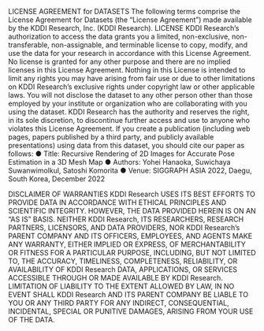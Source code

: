 LICENSE AGREEMENT for DATASETS
The following terms comprise the License Agreement for Datasets (the “License Agreement”) made available by the KDDI Research, Inc. (KDDI Research).
LICENSE
KDDI Research’s authorization to access the data grants you a limited, non-exclusive, non-transferable, non-assignable, and terminable license to copy, modify, and use the data for your research in accordance with this License Agreement. No license is granted for any other purpose and there are no implied licenses in this License Agreement. Nothing in this License is intended to limit any rights you may have arising from fair use or due to other limitations on KDDI Research’s exclusive rights under copyright law or other applicable laws.
You will not disclose the dataset to any other person other than those employed by your institute or organization who are collaborating with you using the dataset.
KDDI Research has the authority and reserves the right, in its sole discretion, to discontinue further access and use to anyone who violates this License Agreement.
If you create a publication (including web pages, papers published by a third party, and publicly available presentations) using data from this dataset, you should cite our paper as follows:
● Title: Recursive Rendering of 2D Images for Accurate Pose Estimation in a 3D Mesh Map
● Authors: Yohei Hanaoka, Suwichaya Suwanwimolkul, Satoshi Komorita
● Venue: SIGGRAPH ASIA 2022, Daegu, South Korea, December 2022


DISCLAIMER OF WARRANTIES
KDDI Research USES ITS BEST EFFORTS TO PROVIDE DATA IN ACCORDANCE WITH ETHICAL PRINCIPLES AND SCIENTIFIC INTEGRITY. HOWEVER, THE DATA PROVIDED HEREIN IS ON AN “AS IS” BASIS. NEITHER KDDI Research, ITS RESEARCHERS, RESEARCH PARTNERS, LICENSORS, AND DATA PROVIDERS, NOR KDDI Research’s PARENT COMPANY AND ITS OFFICERS, EMPLOYEES, AND AGENTS MAKE ANY WARRANTY, EITHER IMPLIED OR EXPRESS, OF MERCHANTABILITY OR FITNESS FOR A PARTICULAR PURPOSE, INCLUDING, BUT NOT LIMITED TO, THE ACCURACY, TIMELINESS, COMPLETENESS, RELIABILITY, OR AVAILABILITY OF KDDI Research DATA, APPLICATIONS, OR SERVICES ACCESSIBLE THROUGH OR MADE AVAILABLE BY KDDI Research.
LIMITATION OF LIABILITY
TO THE EXTENT ALLOWED BY LAW, IN NO EVENT SHALL KDDI Research AND ITS PARENT COMPANY BE LIABLE TO YOU OR ANY THIRD PARTY FOR ANY INDIRECT, CONSEQUENTIAL, INCIDENTAL, SPECIAL OR PUNITIVE DAMAGES, ARISING FROM YOUR USE OF THE DATA.

